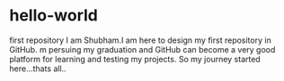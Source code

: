 # hello-world
first repository
I am Shubham.I am here to design my first repository in GitHub.
m persuing my graduation and GitHub can become a very good platform for learning and testing my projects.
So my journey started here...thats all..
